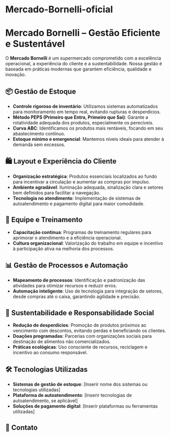 # Mercado-Bornelli-oficial
# Mercado Bornelli – Gestão Eficiente e Sustentável

O **Mercado Bornelli** é um supermercado comprometido com a excelência operacional, a experiência do cliente e a sustentabilidade. Nossa gestão é baseada em práticas modernas que garantem eficiência, qualidade e inovação.

## 📦 Gestão de Estoque

- **Controle rigoroso de inventário**: Utilizamos sistemas automatizados para monitoramento em tempo real, evitando rupturas e desperdícios.
- **Método PEPS (Primeiro que Entra, Primeiro que Sai)**: Garante a rotatividade adequada dos produtos, especialmente os perecíveis.
- **Curva ABC**: Identificamos os produtos mais rentáveis, focando em seu abastecimento contínuo.
- **Estoque mínimo e emergencial**: Mantemos níveis ideais para atender à demanda sem excessos.

## 🛍️ Layout e Experiência do Cliente

- **Organização estratégica**: Produtos essenciais localizados ao fundo para incentivar a circulação e aumentar as compras por impulso.
- **Ambiente agradável**: Iluminação adequada, sinalização clara e setores bem definidos para facilitar a navegação.
- **Tecnologia no atendimento**: Implementação de sistemas de autoatendimento e pagamento digital para maior comodidade.

## 👥 Equipe e Treinamento

- **Capacitação contínua**: Programas de treinamento regulares para aprimorar o atendimento e a eficiência operacional.
- **Cultura organizacional**: Valorização do trabalho em equipe e incentivo à participação ativa na melhoria dos processos.

## 📊 Gestão de Processos e Automação

- **Mapeamento de processos**: Identificação e padronização das atividades para otimizar recursos e reduzir erros.
- **Automação inteligente**: Uso de tecnologia para integração de setores, desde compras até o caixa, garantindo agilidade e precisão.

## 🌱 Sustentabilidade e Responsabilidade Social

- **Redução de desperdícios**: Promoção de produtos próximos ao vencimento com descontos, evitando perdas e beneficiando os clientes.
- **Doações programadas**: Parcerias com organizações sociais para destinação de alimentos não comercializados.
- **Práticas ecológicas**: Uso consciente de recursos, reciclagem e incentivo ao consumo responsável.

## 🛠️ Tecnologias Utilizadas

- **Sistemas de gestão de estoque**: [Inserir nome dos sistemas ou tecnologias utilizadas]
- **Plataforma de autoatendimento**: [Inserir tecnologias de autoatendimento, se aplicável]
- **Soluções de pagamento digital**: [Inserir plataformas ou ferramentas utilizadas]

## 🏅 Contato


